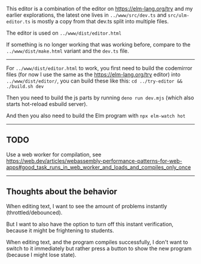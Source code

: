 This editor is a combination of the editor on https://elm-lang.org/try and my earlier explorations, the latest one lives in `../www/src/dev.ts` and `src/ulm-editor.ts` is mostly a copy from that dev.ts split into multiple files.

The editor is used on `../www/dist/editor.html`

If something is no longer working that was working before, compare to the `../www/dist/make.html` variant and the `dev.ts` file.

---

For `../www/dist/editor.html` to work, you first need to build the codemirror files (for now I use the same as the https://elm-lang.org/try editor) into `../www/dist/editor/`, you can build these like this: `cd ../try-editor && ./build.sh dev`

Then you need to build the js parts by running `deno run dev.mjs` (which also starts hot-reload esbuild server).

And then you also need to build the Elm program with `npx elm-watch hot`

---

## TODO

Use a web worker for compilation, see https://web.dev/articles/webassembly-performance-patterns-for-web-apps#good_task_runs_in_web_worker_and_loads_and_compiles_only_once

---

## Thoughts about the behavior

When editing text, I want to see the amount of problems instantly (throttled/debounced).

But I want to also have the option to turn off this instant verification, because it might be frightening to students.

When editing text, and the program compiles successfully, I don't want to switch to it immediately but rather press a button to show the new program (because I might lose state).
